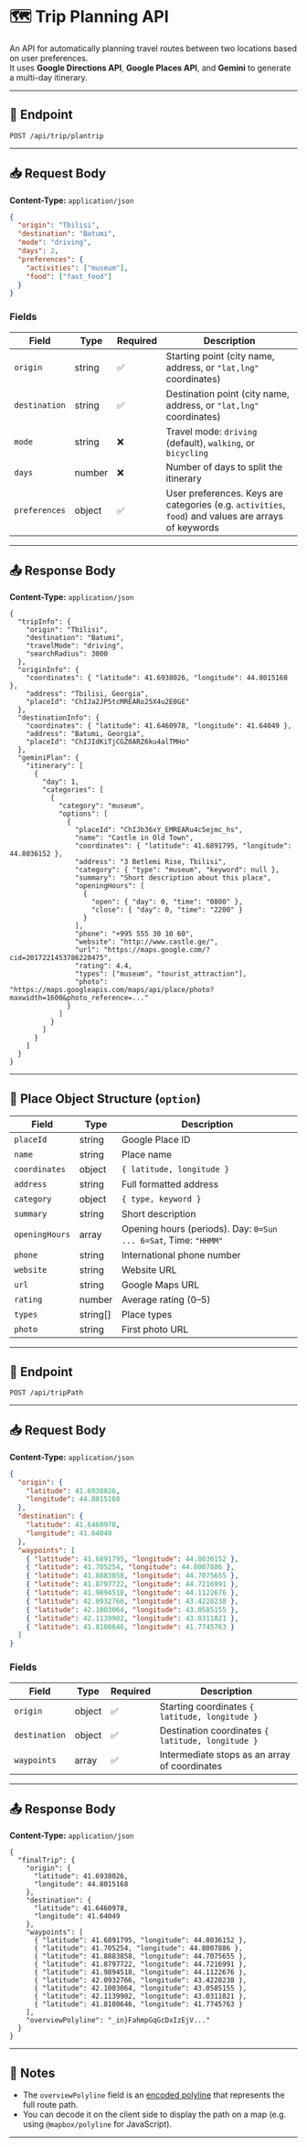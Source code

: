 # 🗺 Trip Planning API

An API for automatically planning travel routes between two locations based on user preferences.  
It uses **Google Directions API**, **Google Places API**, and **Gemini** to generate a multi-day itinerary.

---

## 📍 Endpoint

```
POST /api/trip/plantrip
```

---

## 📥 Request Body

**Content-Type:** `application/json`

```json
{
  "origin": "Tbilisi",
  "destination": "Batumi",
  "mode": "driving",
  "days": 2,
  "preferences": {
    "activities": ["museum"],
    "food": ["fast_food"]
  }
}
```

### Fields

| Field         | Type   | Required | Description                                                                                         |
| ------------- | ------ | -------- | --------------------------------------------------------------------------------------------------- |
| `origin`      | string | ✅       | Starting point (city name, address, or `"lat,lng"` coordinates)                                     |
| `destination` | string | ✅       | Destination point (city name, address, or `"lat,lng"` coordinates)                                  |
| `mode`        | string | ❌       | Travel mode: `driving` (default), `walking`, or `bicycling`                                         |
| `days`        | number | ❌       | Number of days to split the itinerary                                                               |
| `preferences` | object | ✅       | User preferences. Keys are categories (e.g. `activities`, `food`) and values are arrays of keywords |

---

## 📤 Response Body

**Content-Type:** `application/json`

```jsonc
{
  "tripInfo": {
    "origin": "Tbilisi",
    "destination": "Batumi",
    "travelMode": "driving",
    "searchRadius": 3000
  },
  "originInfo": {
    "coordinates": { "latitude": 41.6938026, "longitude": 44.8015168 },
    "address": "Tbilisi, Georgia",
    "placeId": "ChIJa2JP5tcMREARo25X4u2E0GE"
  },
  "destinationInfo": {
    "coordinates": { "latitude": 41.6460978, "longitude": 41.64049 },
    "address": "Batumi, Georgia",
    "placeId": "ChIJIdKiTjCGZ0ARZ6ku4alTMHo"
  },
  "geminiPlan": {
    "itinerary": [
      {
        "day": 1,
        "categories": [
          {
            "category": "museum",
            "options": [
              {
                "placeId": "ChIJb36xY_EMREARu4c5ejmc_hs",
                "name": "Castle in Old Town",
                "coordinates": { "latitude": 41.6891795, "longitude": 44.8036152 },
                "address": "3 Betlemi Rise, Tbilisi",
                "category": { "type": "museum", "keyword": null },
                "summary": "Short description about this place",
                "openingHours": [
                  {
                    "open": { "day": 0, "time": "0800" },
                    "close": { "day": 0, "time": "2200" }
                  }
                ],
                "phone": "+995 555 30 10 60",
                "website": "http://www.castle.ge/",
                "url": "https://maps.google.com/?cid=2017221453786220475",
                "rating": 4.4,
                "types": ["museum", "tourist_attraction"],
                "photo": "https://maps.googleapis.com/maps/api/place/photo?maxwidth=1600&photo_reference=..."
              }
            ]
          }
        ]
      }
    ]
  }
}
```

---

## 📘 Place Object Structure (`option`)

| Field          | Type     | Description                                                     |
| -------------- | -------- | --------------------------------------------------------------- |
| `placeId`      | string   | Google Place ID                                                 |
| `name`         | string   | Place name                                                      |
| `coordinates`  | object   | `{ latitude, longitude }`                                       |
| `address`      | string   | Full formatted address                                          |
| `category`     | object   | `{ type, keyword }`                                             |
| `summary`      | string   | Short description                                               |
| `openingHours` | array    | Opening hours (periods). Day: `0=Sun ... 6=Sat`, Time: `"HHMM"` |
| `phone`        | string   | International phone number                                      |
| `website`      | string   | Website URL                                                     |
| `url`          | string   | Google Maps URL                                                 |
| `rating`       | number   | Average rating (0–5)                                            |
| `types`        | string[] | Place types                                                     |
| `photo`        | string   | First photo URL                                                 |

---

## 📍 Endpoint

```
POST /api/tripPath
```

---

## 📥 Request Body

**Content-Type:** `application/json`

```json
{
  "origin": {
    "latitude": 41.6938026,
    "longitude": 44.8015168
  },
  "destination": {
    "latitude": 41.6460978,
    "longitude": 41.64049
  },
  "waypoints": [
    { "latitude": 41.6891795, "longitude": 44.8036152 },
    { "latitude": 41.705254, "longitude": 44.8007886 },
    { "latitude": 41.8883858, "longitude": 44.7075655 },
    { "latitude": 41.8797722, "longitude": 44.7216991 },
    { "latitude": 41.9894518, "longitude": 44.1122676 },
    { "latitude": 42.0932766, "longitude": 43.4228238 },
    { "latitude": 42.1003064, "longitude": 43.0585155 },
    { "latitude": 42.1139902, "longitude": 43.0311821 },
    { "latitude": 41.8180646, "longitude": 41.7745763 }
  ]
}
```

### Fields

| Field         | Type   | Required | Description                                       |
| ------------- | ------ | -------- | ------------------------------------------------- |
| `origin`      | object | ✅       | Starting coordinates `{ latitude, longitude }`    |
| `destination` | object | ✅       | Destination coordinates `{ latitude, longitude }` |
| `waypoints`   | array  | ✅       | Intermediate stops as an array of coordinates     |

---

## 📤 Response Body

**Content-Type:** `application/json`

```jsonc
{
  "finalTrip": {
    "origin": {
      "latitude": 41.6938026,
      "longitude": 44.8015168
    },
    "destination": {
      "latitude": 41.6460978,
      "longitude": 41.64049
    },
    "waypoints": [
      { "latitude": 41.6891795, "longitude": 44.8036152 },
      { "latitude": 41.705254, "longitude": 44.8007886 },
      { "latitude": 41.8883858, "longitude": 44.7075655 },
      { "latitude": 41.8797722, "longitude": 44.7216991 },
      { "latitude": 41.9894518, "longitude": 44.1122676 },
      { "latitude": 42.0932766, "longitude": 43.4228238 },
      { "latitude": 42.1003064, "longitude": 43.0585155 },
      { "latitude": 42.1139902, "longitude": 43.0311821 },
      { "latitude": 41.8180646, "longitude": 41.7745763 }
    ],
    "overviewPolyline": "_in}FahmpGqGcDxIzEjV..."
  }
}
```

---

## 📘 Notes

- The `overviewPolyline` field is an [encoded polyline](https://developers.google.com/maps/documentation/utilities/polylinealgorithm) that represents the full route path.
- You can decode it on the client side to display the path on a map (e.g. using `@mapbox/polyline` for JavaScript).

---
